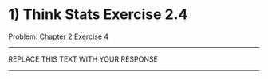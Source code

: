 # 1) Think Stats Exercise 2.4

Problem: [Chapter 2 Exercise 4](http://greenteapress.com/thinkstats2/html/thinkstats2003.html#toc24)

---

REPLACE THIS TEXT WITH YOUR RESPONSE

---